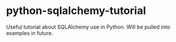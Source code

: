 # python-sqlalchemy-tutorial
 Useful tutorial about SQLAlchemy use in Python. Will be pulled into examples in future.
